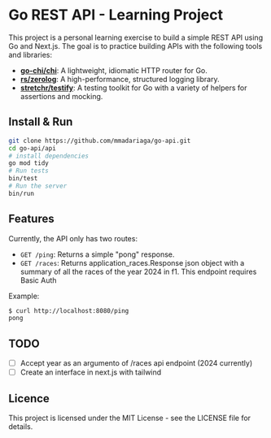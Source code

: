 # Go REST API - Learning Project

This project is a personal learning exercise to build a simple REST API using Go and Next.js. The goal is to practice building APIs with the following tools and libraries:

- **[go-chi/chi](https://github.com/go-chi/chi/v5)**: A lightweight, idiomatic HTTP router for Go.
- **[rs/zerolog](https://github.com/rs/zerolog)**: A high-performance, structured logging library.
- **[stretchr/testify](https://github.com/stretchr/testify)**: A testing toolkit for Go with a variety of helpers for assertions and mocking.


## Install & Run
```bash
git clone https://github.com/mmadariaga/go-api.git
cd go-api/api
# install dependencies
go mod tidy 
# Run tests
bin/test
# Run the server
bin/run
```

## Features

Currently, the API only has two routes:
- `GET /ping`: Returns a simple "pong" response.
- `GET /races`: Returns application_races.Response json object with a summary of all the races of the year 2024 in f1. This endpoint requires Basic Auth

Example:
```bash
$ curl http://localhost:8080/ping
pong
```

## TODO
 - [ ] Accept year as an argumento of /races api endpoint (2024 currently)
 - [ ] Create an interface in next.js with tailwind

## Licence
This project is licensed under the MIT License - see the LICENSE file for details.
